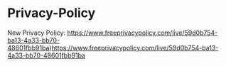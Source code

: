 # Privacy-Policy
New Privacy Policy:
https://www.freeprivacypolicy.com/live/59d0b754-ba13-4a33-bb70-48601fbb91ba)https://www.freeprivacypolicy.com/live/59d0b754-ba13-4a33-bb70-48601fbb91ba
